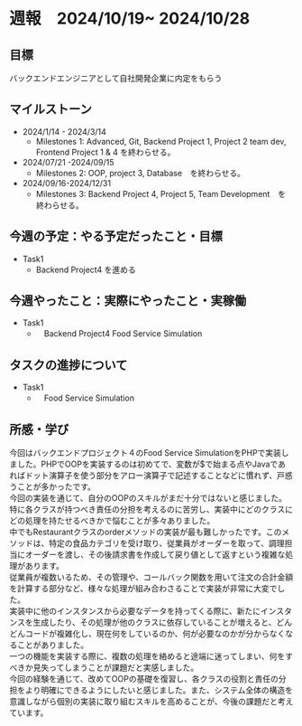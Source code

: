 # 週報　2024/10/19~ 2024/10/28
## 目標   
バックエンドエンジニアとして自社開発企業に内定をもらう

## マイルストーン
- 2024/1/14 - 2024/3/14
  - Milestones 1: Advanced, Git, Backend Project 1, Project 2 team dev, Frontend Project 1 & 4 を終わらせる。
- 2024/07/21 -2024/09/15
  - Milestones 2: OOP, project 3, Database　を終わらせる。
- 2024/09/16-2024/12/31
  - Milestones 3: Backend Project 4, Project 5, Team Development　を終わらせる。
   
## 今週の予定：やる予定だったこと・目標
  - Task1
    - Backend Project4 を進める
    
## 今週やったこと：実際にやったこと・実稼働
- Task1
  - 　Backend Project4 Food Service Simulation
## タスクの進捗について
- Task1
  - 　Food Service Simulation
    
## 所感・学び　　
今回はバックエンドプロジェクト４のFood Service SimulationをPHPで実装しました。PHPでOOPを実装するのは初めてで、変数が$で始まる点やJavaであればドット演算子を使う部分をアロー演算子で記述することなどに慣れず、戸惑うことが多かったです。  
今回の実装を通じて、自分のOOPのスキルがまだ十分ではないと感じました。特に各クラスが持つべき責任の分担を考えるのに苦労し、実装中にどのクラスにどの処理を持たせるべきかで悩むことが多々ありました。  
中でもRestaurantクラスのorderメソッドの実装が最も難しかったです。このメソッドは、特定の食品カテゴリを受け取り、従業員がオーダーを取って、調理担当にオーダーを渡し、その後請求書を作成して戻り値として返すという複雑な処理があります。  
従業員が複数いるため、その管理や、コールバック関数を用いて注文の合計金額を計算する部分など、様々な処理が組み合わさることで実装が非常に大変でした。  
実装中に他のインスタンスから必要なデータを持ってくる際に、新たにインスタンスを生成したり、その処理が他のクラスに依存していることが増えると、どんどんコードが複雑化し、現在何をしているのか、何が必要なのかが分からなくなることがありました。  
一つの機能を実装する際に、複数の処理を絡めると途端に迷ってしまい、何をすべきか見失ってしまうことが課題だと実感しました。  
今回の経験を通じて、改めてOOPの基礎を復習し、各クラスの役割と責任の分担をより明確にできるようにしたいと感じました。また、システム全体の構造を意識しながら個別の実装に取り組むスキルを高めることが、今後の課題だと考えています。
